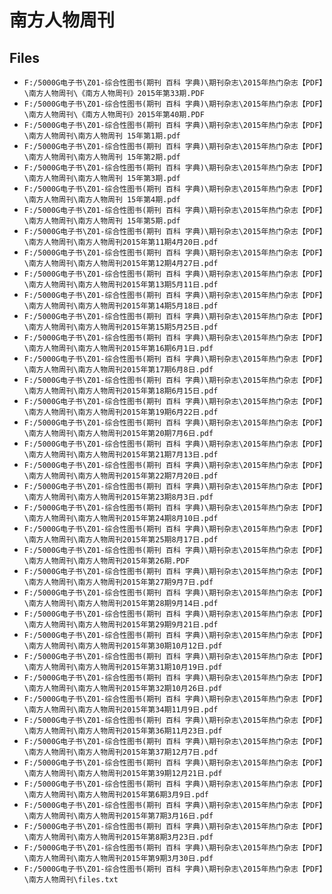 # 南方人物周刊

## Files

- `F:/5000G电子书\Z01-综合性图书(期刊 百科 字典)\期刊杂志\2015年热门杂志【PDF】\南方人物周刊\《南方人物周刊》2015年第33期.PDF`
- `F:/5000G电子书\Z01-综合性图书(期刊 百科 字典)\期刊杂志\2015年热门杂志【PDF】\南方人物周刊\《南方人物周刊》2015年第40期.PDF`
- `F:/5000G电子书\Z01-综合性图书(期刊 百科 字典)\期刊杂志\2015年热门杂志【PDF】\南方人物周刊\南方人物周刊 15年第1期.pdf`
- `F:/5000G电子书\Z01-综合性图书(期刊 百科 字典)\期刊杂志\2015年热门杂志【PDF】\南方人物周刊\南方人物周刊 15年第2期.pdf`
- `F:/5000G电子书\Z01-综合性图书(期刊 百科 字典)\期刊杂志\2015年热门杂志【PDF】\南方人物周刊\南方人物周刊 15年第3期.pdf`
- `F:/5000G电子书\Z01-综合性图书(期刊 百科 字典)\期刊杂志\2015年热门杂志【PDF】\南方人物周刊\南方人物周刊 15年第4期.pdf`
- `F:/5000G电子书\Z01-综合性图书(期刊 百科 字典)\期刊杂志\2015年热门杂志【PDF】\南方人物周刊\南方人物周刊 15年第5期.pdf`
- `F:/5000G电子书\Z01-综合性图书(期刊 百科 字典)\期刊杂志\2015年热门杂志【PDF】\南方人物周刊\南方人物周刊2015年第11期4月20日.pdf`
- `F:/5000G电子书\Z01-综合性图书(期刊 百科 字典)\期刊杂志\2015年热门杂志【PDF】\南方人物周刊\南方人物周刊2015年第12期4月27日.pdf`
- `F:/5000G电子书\Z01-综合性图书(期刊 百科 字典)\期刊杂志\2015年热门杂志【PDF】\南方人物周刊\南方人物周刊2015年第13期5月11日.pdf`
- `F:/5000G电子书\Z01-综合性图书(期刊 百科 字典)\期刊杂志\2015年热门杂志【PDF】\南方人物周刊\南方人物周刊2015年第14期5月18日.pdf`
- `F:/5000G电子书\Z01-综合性图书(期刊 百科 字典)\期刊杂志\2015年热门杂志【PDF】\南方人物周刊\南方人物周刊2015年第15期5月25日.pdf`
- `F:/5000G电子书\Z01-综合性图书(期刊 百科 字典)\期刊杂志\2015年热门杂志【PDF】\南方人物周刊\南方人物周刊2015年第16期6月1日.pdf`
- `F:/5000G电子书\Z01-综合性图书(期刊 百科 字典)\期刊杂志\2015年热门杂志【PDF】\南方人物周刊\南方人物周刊2015年第17期6月8日.pdf`
- `F:/5000G电子书\Z01-综合性图书(期刊 百科 字典)\期刊杂志\2015年热门杂志【PDF】\南方人物周刊\南方人物周刊2015年第18期6月15日.pdf`
- `F:/5000G电子书\Z01-综合性图书(期刊 百科 字典)\期刊杂志\2015年热门杂志【PDF】\南方人物周刊\南方人物周刊2015年第19期6月22日.pdf`
- `F:/5000G电子书\Z01-综合性图书(期刊 百科 字典)\期刊杂志\2015年热门杂志【PDF】\南方人物周刊\南方人物周刊2015年第20期7月6日.pdf`
- `F:/5000G电子书\Z01-综合性图书(期刊 百科 字典)\期刊杂志\2015年热门杂志【PDF】\南方人物周刊\南方人物周刊2015年第21期7月13日.pdf`
- `F:/5000G电子书\Z01-综合性图书(期刊 百科 字典)\期刊杂志\2015年热门杂志【PDF】\南方人物周刊\南方人物周刊2015年第22期7月20日.pdf`
- `F:/5000G电子书\Z01-综合性图书(期刊 百科 字典)\期刊杂志\2015年热门杂志【PDF】\南方人物周刊\南方人物周刊2015年第23期8月3日.pdf`
- `F:/5000G电子书\Z01-综合性图书(期刊 百科 字典)\期刊杂志\2015年热门杂志【PDF】\南方人物周刊\南方人物周刊2015年第24期8月10日.pdf`
- `F:/5000G电子书\Z01-综合性图书(期刊 百科 字典)\期刊杂志\2015年热门杂志【PDF】\南方人物周刊\南方人物周刊2015年第25期8月17日.pdf`
- `F:/5000G电子书\Z01-综合性图书(期刊 百科 字典)\期刊杂志\2015年热门杂志【PDF】\南方人物周刊\南方人物周刊2015年第26期.PDF`
- `F:/5000G电子书\Z01-综合性图书(期刊 百科 字典)\期刊杂志\2015年热门杂志【PDF】\南方人物周刊\南方人物周刊2015年第27期9月7日.pdf`
- `F:/5000G电子书\Z01-综合性图书(期刊 百科 字典)\期刊杂志\2015年热门杂志【PDF】\南方人物周刊\南方人物周刊2015年第28期9月14日.pdf`
- `F:/5000G电子书\Z01-综合性图书(期刊 百科 字典)\期刊杂志\2015年热门杂志【PDF】\南方人物周刊\南方人物周刊2015年第29期9月21日.pdf`
- `F:/5000G电子书\Z01-综合性图书(期刊 百科 字典)\期刊杂志\2015年热门杂志【PDF】\南方人物周刊\南方人物周刊2015年第30期10月12日.pdf`
- `F:/5000G电子书\Z01-综合性图书(期刊 百科 字典)\期刊杂志\2015年热门杂志【PDF】\南方人物周刊\南方人物周刊2015年第31期10月19日.pdf`
- `F:/5000G电子书\Z01-综合性图书(期刊 百科 字典)\期刊杂志\2015年热门杂志【PDF】\南方人物周刊\南方人物周刊2015年第32期10月26日.pdf`
- `F:/5000G电子书\Z01-综合性图书(期刊 百科 字典)\期刊杂志\2015年热门杂志【PDF】\南方人物周刊\南方人物周刊2015年第34期11月9日.pdf`
- `F:/5000G电子书\Z01-综合性图书(期刊 百科 字典)\期刊杂志\2015年热门杂志【PDF】\南方人物周刊\南方人物周刊2015年第36期11月23日.pdf`
- `F:/5000G电子书\Z01-综合性图书(期刊 百科 字典)\期刊杂志\2015年热门杂志【PDF】\南方人物周刊\南方人物周刊2015年第37期12月7日.pdf`
- `F:/5000G电子书\Z01-综合性图书(期刊 百科 字典)\期刊杂志\2015年热门杂志【PDF】\南方人物周刊\南方人物周刊2015年第39期12月21日.pdf`
- `F:/5000G电子书\Z01-综合性图书(期刊 百科 字典)\期刊杂志\2015年热门杂志【PDF】\南方人物周刊\南方人物周刊2015年第6期3月9日.pdf`
- `F:/5000G电子书\Z01-综合性图书(期刊 百科 字典)\期刊杂志\2015年热门杂志【PDF】\南方人物周刊\南方人物周刊2015年第7期3月16日.pdf`
- `F:/5000G电子书\Z01-综合性图书(期刊 百科 字典)\期刊杂志\2015年热门杂志【PDF】\南方人物周刊\南方人物周刊2015年第8期3月23日.pdf`
- `F:/5000G电子书\Z01-综合性图书(期刊 百科 字典)\期刊杂志\2015年热门杂志【PDF】\南方人物周刊\南方人物周刊2015年第9期3月30日.pdf`
- `F:/5000G电子书\Z01-综合性图书(期刊 百科 字典)\期刊杂志\2015年热门杂志【PDF】\南方人物周刊\files.txt`
